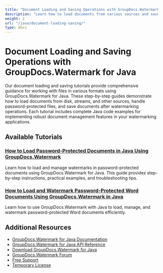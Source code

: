 ```yaml
---
title: "Document Loading and Saving Operations with GroupDocs.Watermark for Java"
description: "Learn how to load documents from various sources and save watermarked files using GroupDocs.Watermark for Java."
weight: 2
url: "/java/document-loading-saving/"
type: docs
---
```

# Document Loading and Saving Operations with GroupDocs.Watermark for Java

Our document loading and saving tutorials provide comprehensive guidance for working with files in various formats using GroupDocs.Watermark for Java. These step-by-step guides demonstrate how to load documents from disk, streams, and other sources, handle password-protected files, and save documents after watermarking operations. Each tutorial includes complete Java code examples for implementing robust document management features in your watermarking applications.

## Available Tutorials

### [How to Load Password-Protected Documents in Java Using GroupDocs.Watermark](./groupdocs-watermark-java-password-protected-documents/)
Learn how to load and manage watermarks in password-protected documents using GroupDocs.Watermark for Java. This guide provides step-by-step instructions, practical examples, and troubleshooting tips.

### [How to Load and Watermark Password-Protected Word Documents Using GroupDocs.Watermark in Java](./groupdocs-watermark-java-password-protected-word-docs/)
Learn how to use GroupDocs.Watermark with Java to load, manage, and watermark password-protected Word documents efficiently.

## Additional Resources

- [GroupDocs.Watermark for Java Documentation](https://docs.groupdocs.com/watermark/java/)
- [GroupDocs.Watermark for Java API Reference](https://reference.groupdocs.com/watermark/java/)
- [Download GroupDocs.Watermark for Java](https://releases.groupdocs.com/watermark/java/)
- [GroupDocs.Watermark Forum](https://forum.groupdocs.com/c/watermark)
- [Free Support](https://forum.groupdocs.com/)
- [Temporary License](https://purchase.groupdocs.com/temporary-license/)
